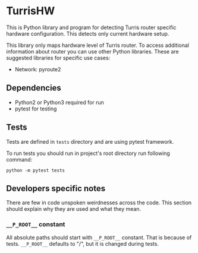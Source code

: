 TurrisHW
========
This is Python library and program for detecting Turris router specific hardware
configuration. This detects only current hardware setup.

This library only maps hardware level of Turris router. To access additional
information about router you can use other Python libraries. These are suggested
libraries for specific use cases:
* Network: pyroute2

Dependencies
------------
* Python2 or Python3 required for run
* pytest for testing

Tests
-----
Tests are defined in `tests` directory and are using pytest framework.

To run tests you should run in project's root directory run following command:
```
python -m pytest tests
```

Developers specific notes
-------------------------
There are few in code unspoken weirdnesses across the code. This section should
explain why they are used and what they mean.

### `__P_ROOT__` constant
All absolute paths should start with `__P_ROOT__` constant. That is because of
tests. `__P_ROOT__` defaults to "/", but it is changed during tests.
